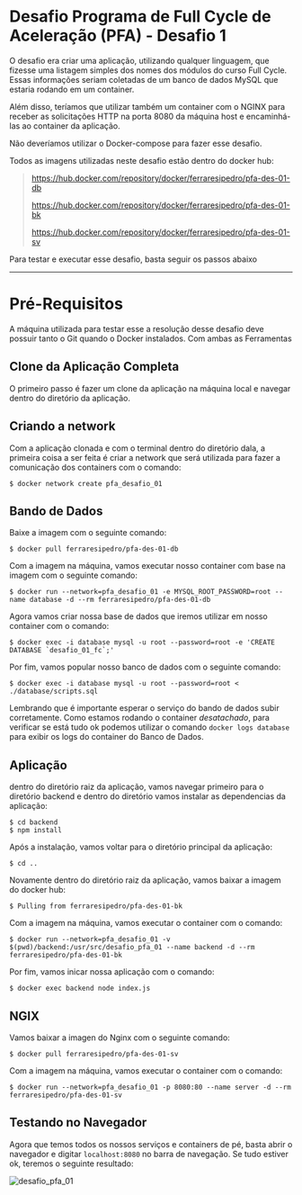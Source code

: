 # Desafio Programa de Full Cycle de Aceleração (PFA) - Desafio 1

O desafio era criar uma aplicação, utilizando qualquer linguagem, que fizesse uma listagem simples dos nomes dos módulos do curso Full Cycle. Essas informações seriam coletadas de um banco de dados MySQL que estaria rodando em um container.

Além disso, teríamos que utilizar também um container com o NGINX para receber as solicitações HTTP na porta 8080 da máquina host e encaminhá-las ao container da aplicação.

Não deveríamos utilizar o Docker-compose para fazer esse desafio.

Todos as imagens utilizadas neste desafio estão dentro do docker hub:
> https://hub.docker.com/repository/docker/ferraresipedro/pfa-des-01-db
> 
> https://hub.docker.com/repository/docker/ferraresipedro/pfa-des-01-bk
> 
> https://hub.docker.com/repository/docker/ferraresipedro/pfa-des-01-sv

Para testar e executar esse desafio, basta seguir os passos abaixo
___

# Pré-Requisitos
A máquina utilizada para testar esse a resolução desse desafio deve possuir tanto o Git quando o Docker instalados.
Com ambas as Ferramentas 

## Clone da Aplicação Completa

O primeiro passo é fazer um clone da aplicação na máquina local e navegar dentro do diretório da aplicação.

## Criando a network

Com a aplicação clonada e com o terminal dentro do diretório dala, a primeira coisa a ser feita é criar a network que será utilizada para fazer a comunicação dos containers com o comando:

```
$ docker network create pfa_desafio_01
```

## Bando de Dados

Baixe a imagem com o seguinte comando:

```
$ docker pull ferraresipedro/pfa-des-01-db
```

Com a imagem na máquina, vamos executar nosso container com base na imagem com o seguinte comando:

```
$ docker run --network=pfa_desafio_01 -e MYSQL_ROOT_PASSWORD=root --name database -d --rm ferraresipedro/pfa-des-01-db
```

Agora vamos criar nossa base de dados que iremos utilizar em nosso container com o comando:

```
$ docker exec -i database mysql -u root --password=root -e 'CREATE DATABASE `desafio_01_fc`;'
```

Por fim, vamos popular nosso banco de dados com o seguinte comando:
```
$ docker exec -i database mysql -u root --password=root < ./database/scripts.sql
```

Lembrando que é importante esperar o serviço do bando de dados subir corretamente. Como estamos rodando o container *desatachado*, para verificar se está tudo ok podemos utilizar o comando `docker logs database` para exibir os logs do container do Banco de Dados.


## Aplicação

dentro do diretório raiz da aplicação, vamos navegar primeiro para o diretório backend e dentro do diretório vamos instalar as dependencias da aplicação:

```
$ cd backend
$ npm install
```

Após a instalação, vamos voltar para o diretório principal da aplicação:

```
$ cd ..
```

Novamente dentro do diretório raiz da aplicação, vamos baixar a imagem do docker hub:

```
$ Pulling from ferraresipedro/pfa-des-01-bk
```

Com a imagem na máquina, vamos executar o container com o comando:

```
$ docker run --network=pfa_desafio_01 -v $(pwd)/backend:/usr/src/desafio_pfa_01 --name backend -d --rm ferraresipedro/pfa-des-01-bk
```

Por fim, vamos inicar nossa aplicação com o comando:

```
$ docker exec backend node index.js
```

## NGIX

Vamos baixar a imagen do Nginx com o seguinte comando:
```
$ docker pull ferraresipedro/pfa-des-01-sv
```

Com a imagem na máquina, vamos executar o container com o comando:

```
$ docker run --network=pfa_desafio_01 -p 8080:80 --name server -d --rm ferraresipedro/pfa-des-01-sv
```

## Testando no Navegador

Agora que temos todos os nossos serviços e containers de pé, basta abrir o navegador e digitar `localhost:8080` no barra de navegação. Se tudo estiver ok, teremos o seguinte resultado:

![desafio_pfa_01](https://user-images.githubusercontent.com/8821413/116136860-45765980-a6a9-11eb-8faf-fdbb42ed855e.png)
